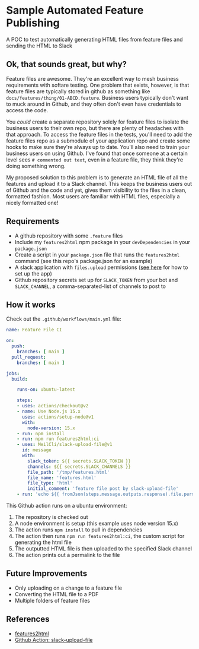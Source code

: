 # Sample Automated Feature Publishing

A POC to test automatically generating HTML files from feature files and sending the HTML to Slack

## Ok, that sounds great, but why?

Feature files are awesome. They're an excellent way to mesh business requirements with softare testing. One problem that exists, however, is that feature files are typically stored in github as something like `docs/features/thing/01-ABCD.feature`. Business users typically don't want to muck around in Github, and they often don't even have credentials to access the code.

You *could* create a separate repository solely for feature files to isolate the business users to their own repo, but there are plenty of headaches with that approach. To access the feature files in the tests, you'll need to add the feature files repo as a submodule of your application repo and create some hooks to make sure they're always up to date. You'll also need to train your business users on using Github. I've found that once someone at a certain level sees `# commented out text`, even in a feature file, they think they're doing something wrong.

My proposed solution to this problem is to generate an HTML file of all the features and upload it to a Slack channel. This keeps the business users out of Github and the code and yet, gives them visibility to the files in a clean, formatted fashion. Most users are familiar with HTML files, especially a nicely formatted one!

## Requirements

* A github repository with some `.feature` files
* Include my `features2html` npm package in your `devDependencies` in your `package.json`
* Create a script in your `package.json` file that runs the `features2html` command (see this repo's package.json for an example)
* A slack application with `files.upload` permissions ([see here](https://api.slack.com/authentication/basics) for how to set up the app)
* Github repository secrets set up for `SLACK_TOKEN` from your bot and `SLACK_CHANNEL`, a comma-separated-list of channels to post to

## How it works

Check out the `.github/workflows/main.yml` file:

```YAML
name: Feature File CI

on:
  push:
    branches: [ main ]
  pull_request:
    branches: [ main ]

jobs:
  build:

    runs-on: ubuntu-latest

    steps:
    - uses: actions/checkout@v2
    - name: Use Node.js 15.x
      uses: actions/setup-node@v1
      with:
        node-version: 15.x
    - run: npm install
    - run: npm run features2html:ci
    - uses: MeilCli/slack-upload-file@v1
      id: message
      with:
        slack_token: ${{ secrets.SLACK_TOKEN }}
        channels: ${{ secrets.SLACK_CHANNELS }}
        file_path: '/tmp/features.html'
        file_name: 'features.html'
        file_type: 'html'
        initial_comment: 'feature file post by slack-upload-file'
    - run: 'echo ${{ fromJson(steps.message.outputs.response).file.permalink }}'

```

This Github action runs on a ubuntu environment:

1. The repository is checked out
2. A node environment is setup (this example uses node version 15.x)
3. The action runs `npm install` to pull in dependencies
4. The action then runs `npm run features2html:ci`, the custom script for generating the html file
5. The outputted HTML file is then uploaded to the specified Slack channel
6. The action prints out a permalink to the file

## Future Improvements

* Only uploading on a change to a feature file
* Converting the HTML file to a PDF
* Multiple folders of feature files

## References

* [features2html](https://github.com/patrickjmcd/features2html)
* [Github Action: slack-upload-file](https://github.com/marketplace/actions/slack-upload-file)
